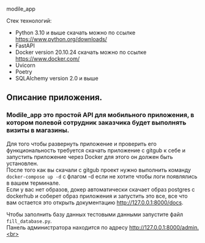 modile_app

Стек технологий:
- Python 3.10 и выше скачать можно по ссылке https://www.python.org/downloads/
- FastAPI
- Docker version 20.10.24 скачать можно по ссылке https://www.docker.com/
- Uvicorn
- Poetry
- SQLAlchemy version 2.0 и выше

## Описание приложения.

### Modile_app это простой API для мобильного приложения, в котором полевой сотрудник заказчика будет выполнять визиты в магазины.

Для того чтобы развернуть приложение и проверить его функциональность требуется скачать приложение с gitgub к себе и запустить приложение через Docker для этого он должен быть установлен.  
После того как вы скачали с gitgub проект нужно выполнить команду `docker-compose up -d` с флагом -d если не хотите чтобы логи появлялись в вашем терминале.<br>
Если у вас нет образов, докер автоматически скачает образ postgres c dockerhub и соберет образ приложения и запустить это все, все что вам остается это открыть документацию
http://127.0.0.1:8000/docs.

Чтобы заполнить базу данных тестовыми данными запустите файл `fill_database.py`.<br>
Панель администратора находится по адресу http://127.0.0.1:8000/admin.<br>

